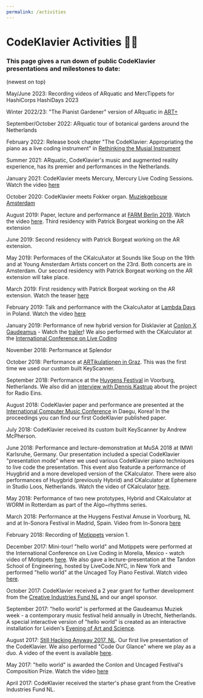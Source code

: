 ```yaml
---
permalink: /activities
---
```


# CodeKlavier Activities 🎹🎤

### This page gives a run down of public CodeKlavier presentations and milestones to date:
(newest on top)

May/June 2023: Recording videos of ARquatic and MercTippets for HashiCorps HashiDays 2023

Winter 2022/23: "The Pianist Gardener" version of ARquatic in [ART+](https://artplus.app/)

September/October 2022: ARquatic tour of botanical gardens around the Netherlands

February 2022: Release book chapter "The CodeKlavier: Appropriating the piano as a live coding instrument" in [Rethinking the Musial Instrument](https://www.cambridgescholars.com/product/978-1-5275-7789-3)

Summer 2021: ARquatic, CodeKlavier's music and augmented reality experience, has its premier and performances in the Netherlands.

January 2021: CodeKlavier meets Mercury, Mercury Live Coding Sessions. Watch the video [here](https://youtu.be/e4sPKOlaYS8)

October 2020: CodeKlavier meets Fokker organ. [Muziekgebouw Amsterdam](https://www.muziekgebouw.nl/nl/agenda/9130/Anne_Veinberg_Felipe_Ignacio_Noriega_Alcaraz/Anne_Veinberg_in_de_hoofdrol)

August 2019: Paper, lecture and performance at [FARM Berlin 2019](https://icfp19.sigplan.org/home/farm-2019). Watch the video [here](https://youtu.be/K1ai2N9bSqI). Third residency with Patrick Borgeat working on the AR extension

June 2019: Second residency with Patrick Borgeat working on the AR extension.

May 2019: Performaces of the CKalcuλator at Sounds like Soup on the 19th and at Young Amsterdam Artists concert on the 23rd. Both concerts are in Amsterdam. Our second residency with Patrick Borgeat working on the AR extension will take place.

March 2019: First residency with Patrick Borgeat working on the AR extension. Watch the teaser [here](https://youtu.be/p65YavCUEuQ)

February 2019: Talk and performance with the Ckalcuλator at [Lambda Days](http://www.lambdadays.org/lambdadays2019) in Poland. Watch the video [here](https://youtu.be/0fL40oLU8C4)

January 2019: Performance of new hybrid version for Disklavier at [Conlon X Gaudeamus](https://gaudeamus.nl/events/gaudeamus-x-conlon-disklavier-projection-works/) - Watch the [trailer](https://youtu.be/GHEOdT-t4Us)!
We  also performed with the CKalculator at the [International Conference on Live Coding](http://iclc.livecodenetwork.org/2019/ingles.html)

November 2018: Performance at Splendor

October 2018: Performance at [ARTikulationen in Graz](http://doctorartium.kug.ac.at/pdf/ARTikulationen2018Programm3.pdf). This was  the first time we used our custom built KeyScanner.

September 2018: Performance at the [Huygens Festival](https://huygensfestival.nl/) in Voorburg, Netherlands. We also did an [interview with Dennis Kastrup](https://www.radioeins.de/programm/sendungen/modo1316/strom-und-drang/codeklavier.html) about the project for Radio Eins.

August 2018: CodeKlavier paper and performance are presented at the [International Computer Music Conference](https://icmc2018.org/) in Daegu, Korea! In the proceedings you can find our first CodeKlavier published paper.

July 2018: CodeKlavier received its custom built KeyScanner by Andrew McPherson.

June 2018: Performance and lecture-demonstration at MuSA 2018 at IMWI Karlsruhe, Germany. Our presentation included a special CodeKlavier "presentation mode" where we used various CodeKlavier piano techniques to live code the presentation. This event  also featurde a performance of Huygbrid and a more developed version of the CKalculator.
There were also performances of Huygbrid (previously Hybrid) and CKalculator at Ephemere in Studio Loos, Netherlands. Watch the video of CKalculator [here](https://youtu.be/Ea4pUYqb8BA).

May 2018: Performance of two new prototypes, Hybrid and CKalculator at WORM in Rotterdam as part of the Algo~rhythms series.

March 2018: Performance at the Huygens Festival Amuse in Voorburg, NL and at In-Sonora Festival in Madrid, Spain. Video from In-Sonora [here]( https://www.youtube.com/watch?v=F5O_WUdtOqY&t=5149s)

February 2018: Recording of [Motippets](https://youtu.be/nzsW1w38JEc) version 1.

December 2017: Mini-tour! "hello world" and Motippets were performed at the International Conference on Live Coding in Morelia, Mexico - watch video of Motippets [here](https://youtu.be/Kk71xkodu0k). We also gave a lecture-presentation at the Tandon School of Engineering, hosted by LiveCode.NYC, in New York and performed "hello world" at the Uncaged Toy Piano Festival. Watch video [here](https://youtu.be/N_Vpo5jzH_c).

October 2017: CodeKlavier received a 2 year grant for further development from the [Creative Industries Fund NL](http://m.stimuleringsfonds.nl/nl/toekenningen/codeklavier/4410/) and our angel sponsor.

September 2017: "hello world" is performed at the Gaudeamus Muziek week - a contemporary music festival held annually in Utrecht, Netherlands. A special interactive version of "hello world" is created as an interactive installation for Leiden's [Evening of Art and Science](http://nachtvankunstenkennis.nl/act/codeklavier).

August 2017: [Still Hacking Anyway 2017, NL](https://sha2017.org/).
Our first live presentation of the CodeKlavier. We also performed "Code Our Glance" where we play as a duo. A video of the event is available [here](https://youtu.be/efU7trVAPvA).

May 2017: "hello world" is awarded the Conlon and Uncaged Festival's Composition Prize. Watch the video [here](https://youtu.be/ytpB8FB6VTU)

April 2017: CodeKlavier received the starter's phase grant from the Creative Industries Fund NL.
